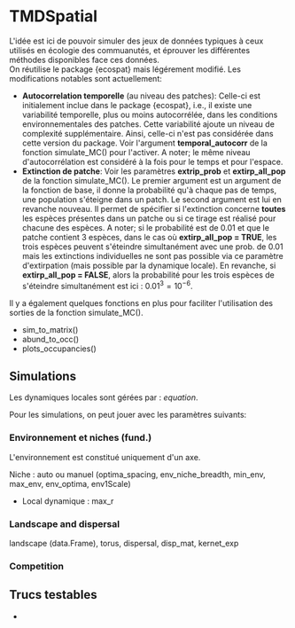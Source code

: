 # TMDSpatial
 
L'idée est ici de pouvoir simuler des jeux de données typiques à ceux utilisés en écologie des commuanutés, et éprouver les différentes méthodes disponibles face ces données.  
On réutilise le package {ecospat} mais légérement modifié. Les modifications notables sont actuellement: 
+ __Autocorrelation temporelle__ (au niveau des patches): Celle-ci est initialement inclue dans le package {ecospat}, i.e., il existe une variabilité temporelle, plus ou moins autocorrélée, dans les conditions environnementales des patches. Cette variabilité ajoute un niveau de complexité supplémentaire. Ainsi, celle-ci n'est pas considérée dans cette version du package. Voir l'argument __temporal_autocorr__ de la fonction simulate_MC() pour l'activer. A noter; le même niveau d'autocorrélation est considéré à la fois pour le temps et pour l'espace.
+ __Extinction de patche__: Voir les paramètres __extrip_prob__ et __extirp_all_pop__ de la fonction simulate_MC(). Le premier argument est un argument de la fonction de base, il donne la probabilité qu'à chaque pas de temps, une population s'éteigne dans un patch. Le second argument est lui en revanche nouveau. Il permet de spécifier si l'extinction concerne __toutes__ les espèces présentes dans un patche ou si ce tirage est réalisé pour chacune des espèces. A noter; si le probabilité est de 0.01 et que le patche contient 3 espèces, dans le cas où __extirp_all_pop = TRUE__, les trois espèces peuvent s'éteindre simultanément avec une prob. de 0.01 mais les extinctions individuelles ne sont pas possible via ce paramètre d'extirpation (mais possible par la dynamique locale). En revanche, si __extirp_all_pop = FALSE__, alors la probabilité pour les trois espèces de s'éteindre simultanément est ici : $0.01^3=10^{-6}$.


Il y a également quelques fonctions en plus pour faciliter l'utilisation des sorties de la fonction simulate_MC().
+ sim_to_matrix()
+ abund_to_occ()
+ plots_occupancies()



## Simulations

Les dynamiques locales sont gérées par : $equation$.

Pour les simulations, on peut jouer avec les paramètres suivants: 

### Environnement et niches (fund.)

L'environnement est constitué uniquement d'un axe. 

Niche : auto ou manuel (optima_spacing, env_niche_breadth, min_env, max_env, env_optima, env1Scale)

+ Local dynamique : max_r

### Landscape and dispersal

landscape (data.Frame), torus, dispersal, disp_mat, kernet_exp

### Competition



## Trucs testables

+ 
